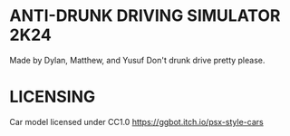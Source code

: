 # ANTI-DRUNK DRIVING SIMULATOR 2K24
Made by Dylan, Matthew, and Yusuf
Don't drunk drive pretty please.

# LICENSING 
Car model licensed under CC1.0 
https://ggbot.itch.io/psx-style-cars


